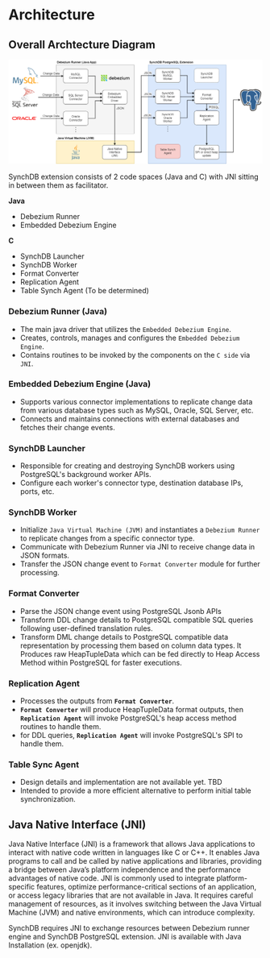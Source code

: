 # Architecture
## **Overall Archtecture Diagram**

![img](../../images/synchdbarch.png)

SynchDB extension consists of 2 code spaces (Java and C) with JNI sitting in between them as facilitator.

**Java**

* Debezium Runner
* Embedded Debezium Engine

**C**

* SynchDB Launcher
* SynchDB Worker
* Format Converter
* Replication Agent
* Table Synch Agent (To be determined)

### **Debezium Runner (Java)**
* The main java driver that utilizes the `Embedded Debezium Engine`.
* Creates, controls, manages and configures the `Embedded Debezium Engine`.
* Contains routines to be invoked by the components on the `C side` via `JNI`.

### **Embedded Debezium Engine (Java)**
* Supports various connector implementations to replicate change data from various database types such as MySQL, Oracle, SQL Server, etc.
* Connects and maintains connections with external databases and fetches their change events.

### **SynchDB Launcher**
* Responsible for creating and destroying SynchDB workers using PostgreSQL's background worker APIs.
* Configure each worker's connector type, destination database IPs, ports, etc.

### **SynchDB Worker**
* Initialize `Java Virtual Machine (JVM)` and instantiates a `Debezium Runner` to replicate changes from a specific connector type.
* Communicate with Debezium Runner via JNI to receive change data in JSON formats.
* Transfer the JSON change event to `Format Converter` module for further processing.

### **Format Converter**
* Parse the JSON change event using PostgreSQL Jsonb APIs
* Transform DDL change details to PostgreSQL compatible SQL queries following user-defined translation rules.
* Transform DML change details to PostgreSQL compatible data representation by processing them based on column data types. It Produces raw HeapTupleData which can be fed directly to Heap Access Method within PostgreSQL for faster executions.

### **Replication Agent**
* Processes the outputs from **`Format Converter`**.
* **`Format Converter`** will produce HeapTupleData format outputs, then **`Replication Agent`** will invoke PostgreSQL's heap access method routines to handle them.
* for DDL queries, **`Replication Agent`** will invoke PostgreSQL's SPI to handle them.

### **Table Sync Agent**
* Design details and implementation are not available yet. TBD
* Intended to provide a more efficient alternative to perform initial table synchronization.

## **Java Native Interface (JNI)**
Java Native Interface (JNI) is a framework that allows Java applications to interact with native code written in languages like C or C++. It enables Java programs to call and be called by native applications and libraries, providing a bridge between Java’s platform independence and the performance advantages of native code. JNI is commonly used to integrate platform-specific features, optimize performance-critical sections of an application, or access legacy libraries that are not available in Java. It requires careful management of resources, as it involves switching between the Java Virtual Machine (JVM) and native environments, which can introduce complexity.

SynchDB requires JNI to exchange resources between Debezium runner engine and SynchDB PostgreSQL extension. JNI is available with Java Installation (ex. openjdk).


